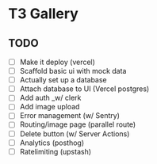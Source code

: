 # T3 Gallery

## TODO

- [ ] Make it deploy (vercel)
- [ ] Scaffold basic ui with mock data
- [ ] Actually set up a database
- [ ] Attach database to UI (Vercel postgres)
- [ ] Add auth \_w/ clerk
- [ ] Add image upload
- [ ] Error management (w/ Sentry)
- [ ] Routing/image page (parallel route)
- [ ] Delete button (w/ Server Actions)
- [ ] Analytics (posthog)
- [ ] Ratelimiting (upstash)

